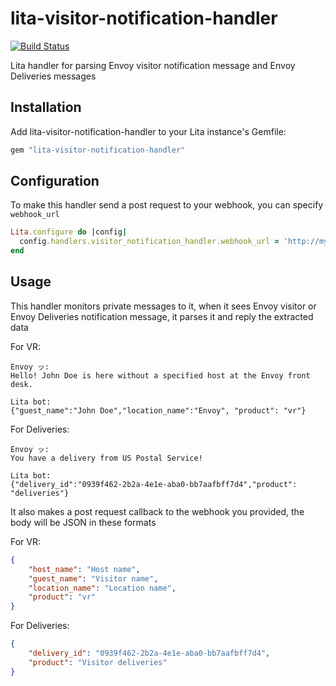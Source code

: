 # lita-visitor-notification-handler

[![Build Status](https://travis-ci.org/envoy/lita-visitor-notification-handler.svg?branch=master)](https://travis-ci.org/envoy/lita-visitor-notification-handler)

Lita handler for parsing Envoy visitor notification message and Envoy Deliveries messages

## Installation

Add lita-visitor-notification-handler to your Lita instance's Gemfile:

``` ruby
gem "lita-visitor-notification-handler"
```

## Configuration

To make this handler send a post request to your webhook, you can specify `webhook_url`

```ruby
Lita.configure do |config|
  config.handlers.visitor_notification_handler.webhook_url = 'http://my-webhook.com'
end
```


## Usage

This handler monitors private messages to it, when it sees Envoy visitor or Envoy Deliveries notification message, it parses it and reply the extracted data


For VR:

```
Envoy ッ:
Hello! John Doe is here without a specified host at the Envoy front desk.

Lita bot:
{"guest_name":"John Doe","location_name":"Envoy", "product": "vr"}
```

For Deliveries:

```
Envoy ッ:
You have a delivery from US Postal Service!

Lita bot:
{"delivery_id":"0939f462-2b2a-4e1e-aba0-bb7aafbff7d4","product": "deliveries"}
```

It also makes a post request callback to the webhook you provided, the body will be JSON in these formats

For VR:

```JSON
{
    "host_name": "Host name",
    "guest_name": "Visitor name",
    "location_name": "Location name",
    "product": "vr"
}
```

For Deliveries:

```JSON
{
    "delivery_id": "0939f462-2b2a-4e1e-aba0-bb7aafbff7d4",
    "product": "Visitor deliveries"
}
```
